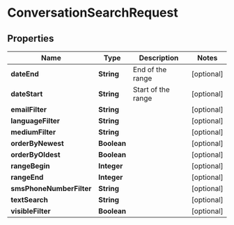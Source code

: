 

# ConversationSearchRequest


## Properties

| Name | Type | Description | Notes |
|------------ | ------------- | ------------- | -------------|
|**dateEnd** | **String** | End of the range |  [optional] |
|**dateStart** | **String** | Start of the range |  [optional] |
|**emailFilter** | **String** |  |  [optional] |
|**languageFilter** | **String** |  |  [optional] |
|**mediumFilter** | **String** |  |  [optional] |
|**orderByNewest** | **Boolean** |  |  [optional] |
|**orderByOldest** | **Boolean** |  |  [optional] |
|**rangeBegin** | **Integer** |  |  [optional] |
|**rangeEnd** | **Integer** |  |  [optional] |
|**smsPhoneNumberFilter** | **String** |  |  [optional] |
|**textSearch** | **String** |  |  [optional] |
|**visibleFilter** | **Boolean** |  |  [optional] |



